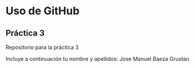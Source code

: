 # Uso de GitHub
## Práctica 3
Repositorio para la práctica 3

Incluye a continuación tu nombre y apellidos: Jose Manuel Baeza Grustan
